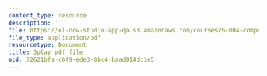 ```yaml
---
content_type: resource
description: ''
file: https://ol-ocw-studio-app-qa.s3.amazonaws.com/courses/6-004-computation-structures-spring-2017/72621bfac6f9ede38bc4baad914dc1e5_e8eEyYmLx98.pdf
file_type: application/pdf
resourcetype: Document
title: 3play pdf file
uid: 72621bfa-c6f9-ede3-8bc4-baad914dc1e5
---
```

